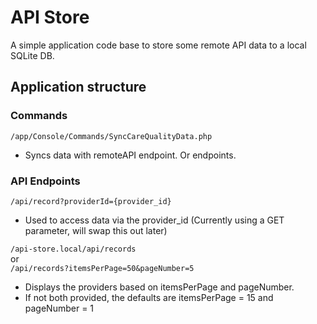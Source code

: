 # API Store

A simple application code base to store some remote API data to a local SQLite DB.

## Application structure

### Commands

``/app/Console/Commands/SyncCareQualityData.php``

* Syncs data with remoteAPI endpoint. Or endpoints.

### API Endpoints

```/api/record?providerId={provider_id}```

* Used to access data via the provider_id (Currently using a GET parameter, will swap this out later)

```/api-store.local/api/records```  
or  
```/api/records?itemsPerPage=50&pageNumber=5```

* Displays the providers based on itemsPerPage and pageNumber.
* If not both provided, the defaults are itemsPerPage = 15 and pageNumber = 1
